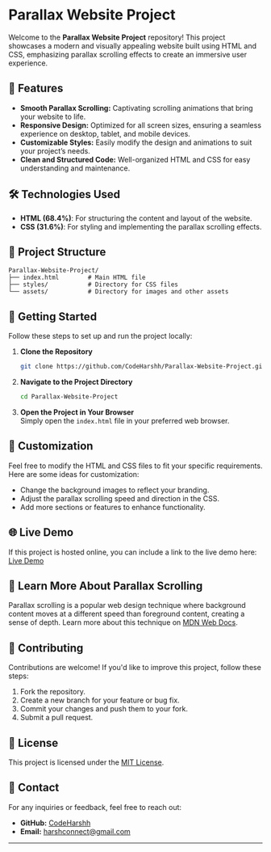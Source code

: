 


# Parallax Website Project

Welcome to the **Parallax Website Project** repository! This project showcases a modern and visually appealing website built using HTML and CSS, emphasizing parallax scrolling effects to create an immersive user experience.

## 🌟 Features

- **Smooth Parallax Scrolling:** Captivating scrolling animations that bring your website to life.
- **Responsive Design:** Optimized for all screen sizes, ensuring a seamless experience on desktop, tablet, and mobile devices.
- **Customizable Styles:** Easily modify the design and animations to suit your project’s needs.
- **Clean and Structured Code:** Well-organized HTML and CSS for easy understanding and maintenance.

## 🛠️ Technologies Used

- **HTML (68.4%)**: For structuring the content and layout of the website.
- **CSS (31.6%)**: For styling and implementing the parallax scrolling effects.

## 📂 Project Structure

```
Parallax-Website-Project/
├── index.html        # Main HTML file
├── styles/           # Directory for CSS files
└── assets/           # Directory for images and other assets
```

## 🚀 Getting Started

Follow these steps to set up and run the project locally:

1. **Clone the Repository**  
   ```bash
   git clone https://github.com/CodeHarshh/Parallax-Website-Project.git
   ```

2. **Navigate to the Project Directory**  
   ```bash
   cd Parallax-Website-Project
   ```

3. **Open the Project in Your Browser**  
   Simply open the `index.html` file in your preferred web browser.

## 🎨 Customization

Feel free to modify the HTML and CSS files to fit your specific requirements. Here are some ideas for customization:
- Change the background images to reflect your branding.
- Adjust the parallax scrolling speed and direction in the CSS.
- Add more sections or features to enhance functionality.

## 🌐 Live Demo

If this project is hosted online, you can include a link to the live demo here:
[Live Demo](#)

## 📖 Learn More About Parallax Scrolling

Parallax scrolling is a popular web design technique where background content moves at a different speed than foreground content, creating a sense of depth. Learn more about this technique on [MDN Web Docs](https://developer.mozilla.org/en-US/docs/Web/CSS/CSS_Scroll_Snap).

## 🤝 Contributing

Contributions are welcome! If you'd like to improve this project, follow these steps:
1. Fork the repository.
2. Create a new branch for your feature or bug fix.
3. Commit your changes and push them to your fork.
4. Submit a pull request.

## 📝 License

This project is licensed under the [MIT License](LICENSE).

## 📧 Contact

For any inquiries or feedback, feel free to reach out:
- **GitHub:** [CodeHarshh](https://github.com/CodeHarshh)
- **Email:** [harshconnect@gmail.com](mailto:harshconnect@gmail.com)

---

